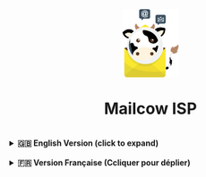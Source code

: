 <div align="center">
    <img src="logo.png" alt="Mailcow ISP" height="20%" width="20%" style="vertical-align: middle;">
</div>

<h1 align="center">Mailcow ISP</h1>

<br>


<details>
<summary><strong>🇬🇧 English Version (click to expand)</strong></summary>

### 📄 Detailed Technical Architecture

#### 1. Philosophy and Objectives

A standard Mailcow instance, while powerful, is a **Single Point of Failure (SPOF)**. A hardware failure, a faulty update, or a critical container crash is enough to bring down the entire mail service.

The goal of **Mailcow-HA** is to transform this single instance into a **resilient Active/Passive cluster**, capable of surviving most failures by automatically failing over the service to a standby node, with zero human intervention and minimal service interruption.

This solution is designed as an **orchestration layer** that integrates with a standard Mailcow installation without modifying its core, ensuring full compatibility with future Mailcow updates.

---

#### 2. The Four Pillars of the Infrastructure

The cluster's robustness is built on four fundamental components working in concert.

##### 🏛️ **Pillar 1: The Application Nodes**
The cluster consists of **three identical servers (nodes) by default**, but its architecture is designed to be **scalable to 5, 7, or more nodes**. Each node hosts:
1.  A complete and ready-to-start Mailcow Dockerized installation.
2.  A MariaDB database server, member of the Galera Cluster.
3.  The cluster management service (Keepalived).

At any given time, only one of these nodes is designated as **`MASTER`** and actively handles traffic. The others are in a hot-standby **`BACKUP`** state, ready to take over.

##### 🧠 **Pillar 2: The Brain - The Mailcow-HA Orchestrator**
Our suite of orchestration scripts is the true conductor of the cluster. It uses **Keepalived** as an engine to manage a complex high-availability logic:
*   **Floating IP Management:** The orchestrator is solely responsible for assigning the cluster's unique public IP. This is the single entry point for all users.
*   **Application Monitoring:** An intelligent monitoring script runs at regular intervals to deeply probe the state of the Mailcow stack (running containers, health status, etc.).
*   **Action Orchestration:** Based on the monitor's verdict, the orchestrator makes decisions. If it promotes a node to `MASTER`, it runs a promotion script. If it demotes it to `BACKUP`, it runs a demotion script. In all cases, you are **alerted in real-time** when a failover begins and when it successfully completes.

##### 💾 **Pillar 3: The Resilient Database - Galera Cluster**
The database is externalized from Mailcow and managed by a **MariaDB Galera Cluster (3 nodes by default, scalable)**.
*   **Active Synchronization:** Galera ensures synchronous replication of all data. Every write to one node is instantly replicated to the others.
*   **Security and Performance:** Replication occurs over a dedicated **private network**, isolating this critical traffic and ensuring minimal latency.
*   **Scalable Dedicated Storage:** Each MariaDB node has its own dedicated block storage volume (Hetzner Volume), statically attached. These volumes are **hot-resizable**, with no service interruption, ensuring you can manage a very large number of users.

##### 🗃️ **Pillar 4: Centralized File Storage**
To ensure perfect consistency and simplify management, a **single shared block storage volume** is used to centralize all of Mailcow's "stateful" data (emails, indexes, certificates, etc.).
*   **Mechanism:** This is a "floating" resource, dynamically attached to the active `MASTER` node. It is never accessible by more than one node at a time.
*   **Benefit:** This centralization provides **enhanced ease of backup and restore**. A full backup can be performed from any node, as the data is always an exact reflection of the service's state.

---

### 3. Anatomy of an Automatic Failover (A to Z)

Here is the precise, step-by-step sequence of events when a failure occurs on the `MASTER` node.

1.  **The Failure:** A critical container (e.g., `dovecot-mailcow`) on the `MASTER` crashes.

2.  **The Detection:**
    *   **~2 seconds later**, the monitoring script detects that the container is no longer in a `running` state.
    *   It returns an error code to the orchestrator.

3.  **The Decision:**
    *   The orchestrator on the `MASTER` receives the error code. It immediately enters the `FAULT` state and relinquishes its `MASTER` role, notifying the other cluster members.

4.  **The Election:**
    *   The `BACKUP` nodes see that the `MASTER` has disappeared. The node with the highest priority elects itself as the new `MASTER`.

5.  **The Orchestration (on the new `MASTER`)**:
    *   Upon its promotion, the orchestrator runs the promotion script.
    *   This script executes its critical sequence:
        a. **Circuit Breaker Check:** It checks if a failover has already occurred on this node less than a user-defined time ago (**1 hour by default**). If so, it stops and sends an alert to prevent a failover loop.
        b. **Timestamp Update:** It records the start of the failover to grant a grace period to the monitoring system.
        c. **Resource Failover (in parallel):** It launches simultaneous API calls to reassign the **shared volume** and the **Floating IP**.
        d. **Wait and Mount:** It waits for confirmation that both operations are complete, then **mounts** the shared volume.
        e. **Service Start-up:** It starts the Mailcow Docker containers and ensures they are all fully operational.

6.  **The Grace Period:**
    *   While the promotion script is working (**in just a few seconds**, depending on machine performance), the monitoring script on the new `MASTER` is patient, as it has detected that a failover has just begun.

7.  **The Cleanup (on the old `MASTER`)**:
    *   Meanwhile, the orchestrator on the old `MASTER` (now in `BACKUP` state) runs a demotion script that cleanly stops any remaining containers and **unmounts** the volume.

8.  **Return to Normal:**
    *   On the new `MASTER`, the containers stabilize. The service is once again 100% operational. A success alert is sent to the administrator.

Rest assured, from the moment a failure is detected to the moment the service is available again, **only a few seconds elapse!**

Meanwhile, a **dual monitoring system** (an internal smart monitor and an external one via [Uptime Kuma](https://github.com/louislam/uptime-kuma)) ensures total visibility and instantly alerts the administrator without flooding them with notifications. Additionally, "garbage collector" scripts run at regular intervals to clean up any potential residues.

</details>

<br>

<details>
<summary><strong>🇫🇷 Version Française (Ccliquer pour déplier)</strong></summary>

### 📄 Architecture Technique Détaillée

#### 1. Philosophie et Objectifs

Une instance Mailcow standard, bien que performante, constitue un **point de défaillance unique (SPOF)**. Une panne matérielle, une erreur de mise à jour ou un dysfonctionnement d'un conteneur critique suffit à rendre l'ensemble du service de messagerie indisponible.

L'objectif de **Mailcow-HA** est de transformer cette instance unique en un **cluster résilient de type Actif/Passif**, capable de survivre à la plupart des pannes en basculant automatiquement le service sur un nœud de secours, avec une intervention humaine nulle et une interruption de service minimale.

La solution est conçue comme une **surcouche d'orchestration** qui s'intègre à une installation Mailcow standard sans en modifier le cœur, garantissant ainsi la compatibilité avec les futures mises à jour de Mailcow.

---

#### 2. Les Quatre Piliers de l'Infrastructure

La robustesse du cluster repose sur quatre composants fondamentaux qui travaillent de concert.

##### 🏛️ **Pilier 1 : Les Nœuds Applicatifs**
Le cluster est composé de **trois serveurs (nœuds) identiques par défaut**, mais son architecture est conçue pour être **extensible à 5, 7 nœuds ou plus**. Chaque nœud héberge :
1.  Une installation complète de Mailcow Dockerized, prête à démarrer.
2.  Un serveur de base de données MariaDB, membre du cluster Galera.
3.  Le service de gestion du cluster (Keepalived).

À tout instant, un seul de ces nœuds est désigné **`MASTER`** et traite activement le trafic. Les autres sont en état de **`BACKUP`** (hot-standby), prêts à prendre le relais.

##### 🧠 **Pilier 2 : Le Cerveau - L'Orchestrateur Mailcow-HA**
Notre suite de scripts d'orchestration est le véritable chef d'orchestre du cluster. Elle utilise **Keepalived** comme moteur pour gérer une logique de haute disponibilité complexe :
*   **Gestion de l'IP Flottante :** L'orchestrateur est le seul responsable de l'assignation de l'IP publique unique du cluster. C'est le point d'entrée de tous les utilisateurs.
*   **Surveillance Applicative :** Un script de surveillance intelligent est exécuté à intervalle régulier pour sonder en profondeur l'état de la pile Mailcow (conteneurs actifs, état de santé, etc.).
*   **Orchestration des Actions :** En fonction du verdict du moniteur, l'orchestrateur prend des décisions. S'il promeut un nœud en `MASTER`, il exécute un script de promotion. S'il le rétrograde en `BACKUP`, il exécute un script de rétrogradation. Dans tous les cas, vous êtes **alerté en temps réel** du début et de la fin de la bascule.

##### 💾 **Pilier 3 : La Base de Données Résiliente - Galera Cluster**
La base de données est externalisée de Mailcow et gérée par un **cluster MariaDB Galera (3 nœuds par défaut, extensible)**.
*   **Synchronisation Active :** Galera assure une réplication synchrone de toutes les données. Chaque écriture sur un nœud est instantanément répliquée sur les autres.
*   **Sécurité et Performance :** La réplication se fait sur un **réseau privé** dédié, isolant ce trafic critique et garantissant des latences minimales.
*   **Stockage Dédié Évolutif :** Chaque nœud MariaDB dispose de son propre volume de stockage (Hetzner Volume), attaché de manière statique. Ces volumes sont **redimensionnables à chaud**, sans aucune interruption de service, vous garantissant la capacité de gérer un très grand nombre d'utilisateurs.

##### 🗃️ **Pilier 4 : Le Stockage Centralisé des Fichiers**
Pour garantir une cohérence parfaite et simplifier la gestion, un **unique volume de stockage bloc partagé** est utilisé pour centraliser toutes les données "stateful" de Mailcow (e-mails, index, certificats, etc.).
*   **Mécanisme :** Ce volume est une ressource "flottante", attachée dynamiquement au nœud `MASTER` actif. Il n'est jamais accessible par plus d'un nœud à la fois.
*   **Bénéfice :** Cette centralisation garantit une **facilité accrue de sauvegarde et de restauration**. Une sauvegarde complète peut être effectuée depuis n'importe quel nœud, car les données sont toujours le reflet exact de l'état du service.

---

### 3. Anatomie d'une Bascule Automatique (de A à Z)

Voici le déroulement précis, étape par étape, lorsqu'une panne survient sur le nœud `MASTER`.

1.  **La Panne :** Un conteneur critique (ex: `dovecot-mailcow`) sur le `MASTER` plante.

2.  **La Détection :**
    *   **~2 secondes plus tard**, le script de surveillance détecte que le conteneur n'est plus à l'état `running`.
    *   Il retourne un code d'erreur à l'orchestrateur.

3.  **La Décision :**
    *   L'orchestrateur sur le `MASTER` reçoit le code d'erreur. Il entre immédiatement dans l'état `FAULT` et abandonne son rôle, notifiant les autres membres du cluster.

4.  **L'Élection :**
    *   Les nœuds `BACKUP` voient que le `MASTER` a disparu. Le nœud avec la plus haute priorité s'élit lui-même comme nouveau `MASTER`.

5.  **L'Orchestration (sur le nouveau `MASTER`)**:
    *   Dès sa promotion, l'orchestrateur exécute le script de promotion.
    *   Celui-ci exécute sa séquence critique :
        a. **Vérification du Disjoncteur :** Il vérifie si une bascule a déjà eu lieu sur ce nœud il y a moins d'un temps défini par l'administrateur (**1 heure par défaut**). Si c'est le cas, il s'arrête et envoie une alerte pour éviter une boucle de basculement.
        b. **Mise à Jour des Chronomètres :** Il enregistre le début de la bascule pour accorder une période de grâce à la surveillance.
        c. **Bascule des Ressources (en parallèle) :** Il lance les appels pour réassigner le **volume partagé** et l'**IP Flottante** simultanément.
        d. **Attente et Montage :** Il attend la confirmation que les deux opérations sont terminées, puis il **monte** le volume partagé.
        e. **Démarrage des Services :** Il démarre les services (conteneurs Docker) de Mailcow et s'assure qu'ils sont tous en état de fonctionnement.

6.  **La Période de Grâce :**
    *   Pendant que le script de promotion travaille (**en à peine quelques secondes**, selon la performance des machines), le script de surveillance du nouveau `MASTER` est patient, car il a détecté le début d'une bascule.

7.  **Le Nettoyage (sur l'ancien `MASTER`)**:
    *   Pendant ce temps, l'orchestrateur sur l'ancien `MASTER` (maintenant en `BACKUP`) exécute un script de rétrogradation qui arrête proprement les conteneurs restants et **démonte** le volume.

8.  **Le Retour à la Normale :**
    *   Sur le nouveau `MASTER`, les conteneurs se stabilisent. Le service est de nouveau 100% opérationnel. Une alerte de succès est envoyée à l'administrateur.

Rassurez-vous, entre l'instant où la panne est détectée et la disponibilité à nouveau du service, il ne s'écoule **qu'à peine quelques secondes** !

Pendant ce temps, une **double surveillance** (une interne grâce à un monitoring intelligent et une autre externe via [Uptime Kuma](https://github.com/louislam/uptime-kuma)) garantit une visibilité totale et alerte instantanément l'administrateur sans l'inonder de notifications. De plus, des scripts "ramasse-miettes" s'exécutent à intervalle régulier pour nettoyer les résidus potentiels.

</details>

